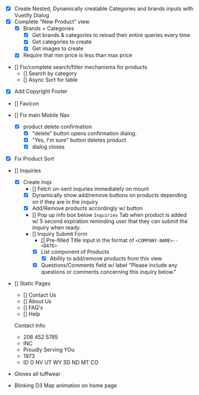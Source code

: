 

- [X] Create Nested, Dynamically creatable Categories and brands inputs with Vuetify Dialog
- [X] Complete "New Product" view
  - [X] Brands + Categories
    - [X] Get brands & categories to reload their entire queries every time
    - [X] Get categories to create
    - [X] Get images to create
  - [X] Require that min price is less than max price 

- [] Fix/complete search/filter mechanisms for products
  - [] Search by category
  - [] Async Sort for table

- [X] Add Copyright Footer

- [] Favicon

- [] Fix main Mobile Nav

  - [X] product delete confirmation
    - [X] "delete" button opens confirmation dialog.
    - [X] "Yes, I'm sure" button deletes product
    - [X] dialog closes

- [X] Fix Product Sort

- [] Inquiries
  - [X] Create Inqs
    <!-- Inqs are created one-at-a-time, by adding and removing products, and ultimately submitting the inquiry -->
    - [] Fetch un-sent inquries immediately on mount
    - [X] Dynamically show add/remove buttons on products depending on if they are in the inquiry
    - [X] Add/Remove products accordingly w/ button
    - [] Pop up info box below `Inquiries` Tab when product is added w/ 5 second expiration reminding user that they can submit the inquiry when ready.
    - [] Inquiry Submit Form
      - [] Pre-filled Title input in the format of `<COMPANY-NAME>--<DATE>`
      - [X] List component of Products
        - [X] Ability to add/remove products from this view
      - [X] Questions/Comments field w/ label "Please include any questions or comments concerning this inquiry below."
- [] Static Pages
  - [] Contact Us
  - [] About Us
  - [] FAQ's
  - [] Help


  Contact Info:
    - 208 452 5785
    - INC
    - Proudly Serving YOu
    - 1973
    - ID O NV UT WY SD ND MT CO

- Gloves all tuffwear

- Blinking D3 Map animation on home page